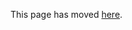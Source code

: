 This page has moved [here](https://flutter.dev/docs/development/tools/sdk/release-notes/release-notes-1.7.8).